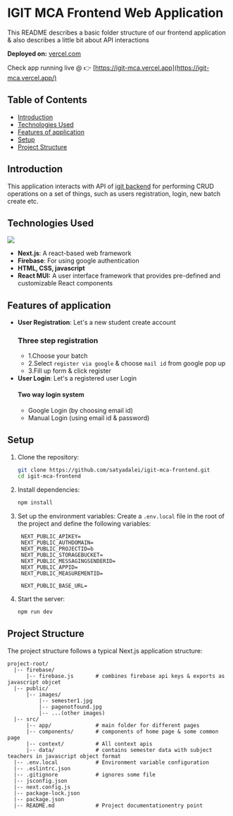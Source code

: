 
# IGIT MCA Frontend Web Application

This README describes a basic folder structure of our frontend application & also describes a little bit about API interactions 

**Deployed on:** [vercel.com](https://vercel.com/)

Check app running live @ 👉 
[https://igit-mca.vercel.app](https://igit-mca.vercel.app/)

## Table of Contents

- [Introduction](#introduction)
- [Technologies Used](#technologies-used)
- [Features of application](#Features-of-application)
- [Setup](#setup)
- [Project Structure](#project-structure)


## Introduction

This application interacts with API of [igit backend](https://github.com/satyadalei/igit-mca-backend) for performing CRUD operations on a set of things, such as users registration, login, new batch create etc.

## Technologies Used
[![](https://skillicons.dev/icons?i=react,html,css,javascript,next,materialui,firebase)](https://skillicons.dev)
- **Next.js**: A react-based web framework
- **Firebase**: For using google authentication
- **HTML, CSS, javascript**
- **React MUI:** A user interface framework that provides pre-defined and customizable React components

## Features of application
- **User Registration**: Let's a new student create account
    ### Three step registration
     -  1.Choose your batch
     -  2.Select `register via google` & choose `mail id` from google pop up 
     -  3.Fill up form & click register
- **User Login**: Let's a registered user Login
    #### Two way login system 
   - Google Login (by choosing email id)
   - Manual Login (using email id & password)


## Setup

1. Clone the repository:
   ```bash
   git clone https://github.com/satyadalei/igit-mca-frontend.git
   cd igit-mca-frontend
   ```

2. Install dependencies:
   ```bash
   npm install
   ```

3. Set up the environment variables:
   Create a `.env.local` file in the root of the project and define the following variables:

   ```plaintext
    NEXT_PUBLIC_APIKEY=
    NEXT_PUBLIC_AUTHDOMAIN=
    NEXT_PUBLIC_PROJECTID=b
    NEXT_PUBLIC_STORAGEBUCKET=
    NEXT_PUBLIC_MESSAGINGSENDERID=
    NEXT_PUBLIC_APPID=
    NEXT_PUBLIC_MEASUREMENTID=

    NEXT_PUBLIC_BASE_URL=
   ```

4. Start the server:
   ```bash
   npm run dev
   ```

## Project Structure

The project structure follows a typical Next.js application structure:

```plaintext
project-root/
  |-- firebase/
      |-- firebase.js       # combines firebase api keys & exports as javascript objcet 
  |-- public/
      |-- images/
          |-- semester1.jpg
          |-- pagenotfound.jpg
          |-- ...(other images)
  |-- src/
      |-- app/              # main folder for different pages
      |-- components/       # components of home page & some common page
      |-- context/          # All context apis
      |-- data/             # contains semester data with subject teachers in javascript object format
  |-- .env.local            # Environment variable configuration
  |-- .eslintrc.json
  |-- .gitignore            # ignores some file
  |-- jsconfig.json
  |-- next.config.js
  |-- package-lock.json
  |-- package.json
  |-- README.md             # Project documentationentry point
```

